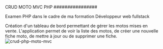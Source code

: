 CRUD MOTO MVC PHP
################


Examen PHP dans le cadre de ma formation Développeur web fullstack

Création d'un tableau de bord permettant de gérer les motos mises en vente. 
L'application permet de voir la liste des motos, de créer une nouvelle fiche moto, de mettre à jour ou de supprimer une fiche.
![crud-php-moto-mvc](https://github.com/alicemimouni/crud-moto-mvc/assets/82211729/26951265-c735-4b5f-843d-bd6a3b665a0f)
